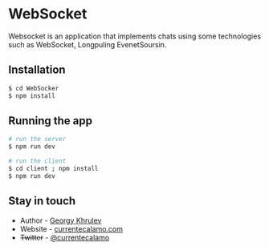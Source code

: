 # WebSocket
﻿Websocket is an application that implements chats using some technologies such as WebSocket, Longpuling EvenetSoursin. 

## Installation

```bash
$ cd WebSocker
$ npm install
```
## Running the app

```bash
# run the server
$ npm run dev

# run the client
$ cd client ; npm install
$ npm run dev

```

## Stay in touch


- Author - [Georgy Khrulev](https://currentecalamo.herokuapp.com/requisites/)
- Website - [currentecalamo.com](currentecalamo.herokuapp.com)
- ~~Twitter~~ - [@currentecalamo](https://twitter.com/)
